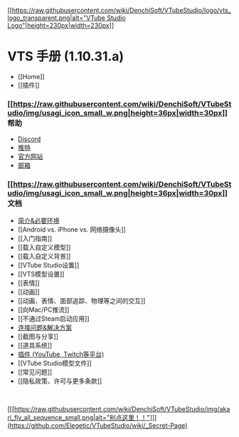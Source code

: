 [[[https://raw.githubusercontent.com/wiki/DenchiSoft/VTubeStudio/logo/vts_logo_transparent.png|alt="VTube Studio Logo"|height=230px|width=230px]]](https://github.com/DenchiSoft/VTubeStudio/wiki)

VTS 手册 (1.10.31.a)
=====================
- [[Home]]
- [[插件]]

### [[https://raw.githubusercontent.com/wiki/DenchiSoft/VTubeStudio/img/usagi_icon_small_w.png|height=36px|width=30px]] 帮助 
- [Discord](https://discord.gg/VTubeStudio)
- [推特](https://twitter.com/VTubeStudio)
- [官方网站](https://denchisoft.com)
- [邮箱](mailto:denchi@denchisoft.com)

### [[https://raw.githubusercontent.com/wiki/DenchiSoft/VTubeStudio/img/usagi_icon_small_w.png|height=36px|width=30px]] 文档
* [简介&必要环境](https://github.com/Elegetic/VTubeStudio/wiki/%E7%AE%80%E4%BB%8B-&-%E5%BF%85%E8%A6%81%E7%8E%AF%E5%A2%83)
* [[Android vs. iPhone vs. 网络摄像头]]
* [[入门指南]]
* [[载入自定义模型]]
* [[载入自定义背景]]
* [[VTube Studio设置]]
* [[VTS模型设置]]
* [[表情]]
* [[动画]]
* [[动画、表情、面部追踪、物理等之间的交互]]
* [[向Mac/PC推流]]
* [[不通过Steam启动应用]]
* [连接问题&解决方案](https://github.com/Elegetic/VTubeStudio/wiki/%E8%BF%9E%E6%8E%A5%E9%97%AE%E9%A2%98&%E8%A7%A3%E5%86%B3%E6%96%B9%E6%A1%88)
* [[截图与分享]]
* [[道具系统]]
* [插件 (YouTube, Twitch等平台)](https://github.com/Elegetic/VTubeStudio/wiki/%E6%8F%92%E4%BB%B6)
* [[VTube Studio模型文件]]
* [[常见问题]]
* [[隐私政策、许可与更多条款]]

<br/>

[[[https://raw.githubusercontent.com/wiki/DenchiSoft/VTubeStudio/img/akari_fly_all_sequence_small.png|alt="别点这里！！"]]](https://github.com/Elegetic/VTubeStudio/wiki/_Secret-Page)